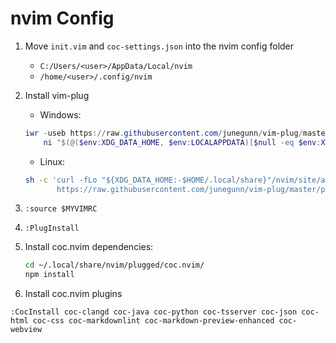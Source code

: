 # nvim Config

1. Move `init.vim` and `coc-settings.json` into the nvim config folder
   * `C:/Users/<user>/AppData/Local/nvim`
   * `/home/<user>/.config/nvim`
2. Install vim-plug
   * Windows:

    ```Powershell
    iwr -useb https://raw.githubusercontent.com/junegunn/vim-plug/master/plug.vim |`
        ni "$(@($env:XDG_DATA_HOME, $env:LOCALAPPDATA)[$null -eq $env:XDG_DATA_HOME])/nvim-data/site/autoload/plug.vim" -Force
    ```

    * Linux:

    ```Bash
    sh -c 'curl -fLo "${XDG_DATA_HOME:-$HOME/.local/share}"/nvim/site/autoload/plug.vim --create-dirs \
           https://raw.githubusercontent.com/junegunn/vim-plug/master/plug.vim'
    ```

3. `:source $MYVIMRC`
4. `:PlugInstall`
5. Install coc.nvim dependencies:

   ```Bash
   cd ~/.local/share/nvim/plugged/coc.nvim/
   npm install
   ```

6. Install coc.nvim plugins

`:CocInstall coc-clangd coc-java coc-python coc-tsserver coc-json coc-html coc-css
coc-markdownlint coc-markdown-preview-enhanced coc-webview`

